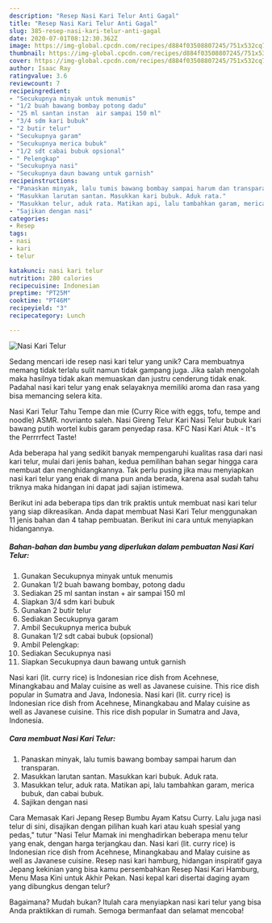 ```yaml
---
description: "Resep Nasi Kari Telur Anti Gagal"
title: "Resep Nasi Kari Telur Anti Gagal"
slug: 385-resep-nasi-kari-telur-anti-gagal
date: 2020-07-01T08:12:30.362Z
image: https://img-global.cpcdn.com/recipes/d884f03508807245/751x532cq70/nasi-kari-telur-foto-resep-utama.jpg
thumbnail: https://img-global.cpcdn.com/recipes/d884f03508807245/751x532cq70/nasi-kari-telur-foto-resep-utama.jpg
cover: https://img-global.cpcdn.com/recipes/d884f03508807245/751x532cq70/nasi-kari-telur-foto-resep-utama.jpg
author: Isaac Ray
ratingvalue: 3.6
reviewcount: 7
recipeingredient:
- "Secukupnya minyak untuk menumis"
- "1/2 buah bawang bombay potong dadu"
- "25 ml santan instan  air sampai 150 ml"
- "3/4 sdm kari bubuk"
- "2 butir telur"
- "Secukupnya garam"
- "Secukupnya merica bubuk"
- "1/2 sdt cabai bubuk opsional"
- " Pelengkap"
- "Secukupnya nasi"
- "Secukupnya daun bawang untuk garnish"
recipeinstructions:
- "Panaskan minyak, lalu tumis bawang bombay sampai harum dan transparan."
- "Masukkan larutan santan. Masukkan kari bubuk. Aduk rata."
- "Masukkan telur, aduk rata. Matikan api, lalu tambahkan garam, merica bubuk, dan cabai bubuk."
- "Sajikan dengan nasi"
categories:
- Resep
tags:
- nasi
- kari
- telur

katakunci: nasi kari telur 
nutrition: 280 calories
recipecuisine: Indonesian
preptime: "PT25M"
cooktime: "PT46M"
recipeyield: "3"
recipecategory: Lunch

---
```



![Nasi Kari Telur](https://img-global.cpcdn.com/recipes/d884f03508807245/751x532cq70/nasi-kari-telur-foto-resep-utama.jpg)

Sedang mencari ide resep nasi kari telur yang unik? Cara membuatnya memang tidak terlalu sulit namun tidak gampang juga. Jika salah mengolah maka hasilnya tidak akan memuaskan dan justru cenderung tidak enak. Padahal nasi kari telur yang enak selayaknya memiliki aroma dan rasa yang bisa memancing selera kita.

Nasi Kari Telur Tahu Tempe dan mie (Curry Rice with eggs, tofu, tempe and noodle) ASMR. novrianto saleh. Nasi Gireng Telur Kari Nasi Telur bubuk kari bawang putih wortel kubis garam penyedap rasa. KFC Nasi Kari Atuk - It&#39;s the Perrrrfect Taste!

Ada beberapa hal yang sedikit banyak mempengaruhi kualitas rasa dari nasi kari telur, mulai dari jenis bahan, kedua pemilihan bahan segar hingga cara membuat dan menghidangkannya. Tak perlu pusing jika mau menyiapkan nasi kari telur yang enak di mana pun anda berada, karena asal sudah tahu triknya maka hidangan ini dapat jadi sajian istimewa.


Berikut ini ada beberapa tips dan trik praktis untuk membuat nasi kari telur yang siap dikreasikan. Anda dapat membuat Nasi Kari Telur menggunakan 11 jenis bahan dan 4 tahap pembuatan. Berikut ini cara untuk menyiapkan hidangannya.

<!--inarticleads1-->

##### Bahan-bahan dan bumbu yang diperlukan dalam pembuatan Nasi Kari Telur:

1. Gunakan Secukupnya minyak untuk menumis
1. Gunakan 1/2 buah bawang bombay, potong dadu
1. Sediakan 25 ml santan instan + air sampai 150 ml
1. Siapkan 3/4 sdm kari bubuk
1. Gunakan 2 butir telur
1. Sediakan Secukupnya garam
1. Ambil Secukupnya merica bubuk
1. Gunakan 1/2 sdt cabai bubuk (opsional)
1. Ambil  Pelengkap:
1. Sediakan Secukupnya nasi
1. Siapkan Secukupnya daun bawang untuk garnish


Nasi kari (lit. curry rice) is Indonesian rice dish from Acehnese, Minangkabau and Malay cuisine as well as Javanese cuisine. This rice dish popular in Sumatra and Java, Indonesia. Nasi kari (lit. curry rice) is Indonesian rice dish from Acehnese, Minangkabau and Malay cuisine as well as Javanese cuisine. This rice dish popular in Sumatra and Java, Indonesia. 

<!--inarticleads2-->

##### Cara membuat Nasi Kari Telur:

1. Panaskan minyak, lalu tumis bawang bombay sampai harum dan transparan.
1. Masukkan larutan santan. Masukkan kari bubuk. Aduk rata.
1. Masukkan telur, aduk rata. Matikan api, lalu tambahkan garam, merica bubuk, dan cabai bubuk.
1. Sajikan dengan nasi


Cara Memasak Kari Jepang Resep Bumbu Ayam Katsu Curry. Lalu juga nasi telur di sini, disajikan dengan pilihan kuah kari atau kuah spesial yang pedas,&#34; tutur &#34;Nasi Telur Mamak ini menghadirkan beberapa menu telur yang enak, dengan harga terjangkau dan. Nasi kari (lit. curry rice) is Indonesian rice dish from Acehnese, Minangkabau and Malay cuisine as well as Javanese cuisine. Resep nasi kari hamburg, hidangan inspiratif gaya Jepang kekinian yang bisa kamu persembahkan Resep Nasi Kari Hamburg, Menu Masa Kini untuk Akhir Pekan. Nasi kepal kari disertai daging ayam yang dibungkus dengan telur? 

Bagaimana? Mudah bukan? Itulah cara menyiapkan nasi kari telur yang bisa Anda praktikkan di rumah. Semoga bermanfaat dan selamat mencoba!
